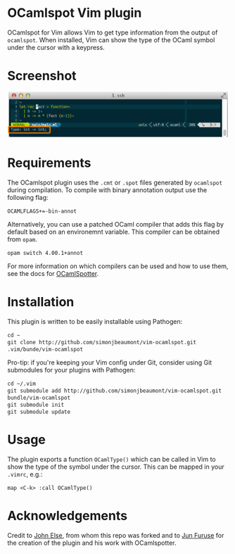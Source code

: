 OCamlspot Vim plugin
====================

OCamlspot for Vim allows Vim to get type information from the output of
`ocamlspot`. When installed, Vim can show the type of the OCaml symbol under
the cursor with a keypress.

Screenshot
==========

![Screenshot](img/screenshot.png)

Requirements
============
The OCamlspot plugin uses the `.cmt` or `.spot` files generated by `ocamlspot`
during compilation. To compile with binary annotation output use the following
flag:

    OCAMLFLAGS+=-bin-annot

Alternatively, you can use a patched OCaml compiler that adds this flag by
default based on an environemnt variable. This compiler can be obtained from
`opam`.

    opam switch 4.00.1+annot

For more information on which compilers can be used and how to use them, see
the docs for [OCamlSpotter](https://bitbucket.org/camlspotter/ocamlspot).

Installation
============
This plugin is written to be easily installable using Pathogen:

    cd ~
    git clone http://github.com/simonjbeaumont/vim-ocamlspot.git .vim/bunde/vim-ocamlspot

Pro-tip: if you're keeping your Vim config under Git, consider using Git
submodules for your plugins with Pathogen:

    cd ~/.vim
    git submodule add http://github.com/simonjbeaumont/vim-ocamlspot.git bundle/vim-ocamlspot
    git submodule init
    git submodule update

Usage
=====
The plugin exports a function `OCamlType()` which can be called in Vim to show
the type of the symbol under the cursor. This can be mapped in your `.vimrc`,
e.g.:

    map <C-k> :call OCamlType()

Acknowledgements
================
Credit to [John Else](http://github.com/johnelse), from whom this repo was
forked and to [Jun Furuse](http://jun.furuse.info/) for the creation of the
plugin and his work with OCamlspotter.
